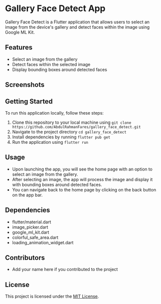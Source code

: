 # Gallery Face Detect App

Gallery Face Detect is a Flutter application that allows users to select an image from the device's gallery and detect faces within the image using Google ML Kit.

## Features

- Select an image from the gallery
- Detect faces within the selected image
- Display bounding boxes around detected faces

## Screenshots



## Getting Started

To run this application locally, follow these steps:

1. Clone this repository to your local machine using `git clone https://github.com/AbdulRahmanFares/gallery_face_detect.git`
2. Navigate to the project directory `cd gallery_face_detect`
3. Install dependencies by running `flutter pub get`
4. Run the application using `flutter run`

## Usage

- Upon launching the app, you will see the home page with an option to select an image from the gallery.
- After selecting an image, the app will process the image and display it with bounding boxes around detected faces.
- You can navigate back to the home page by clicking on the back button on the app bar.

## Dependencies

- flutter/material.dart
- image_picker.dart
- google_ml_kit.dart
- colorful_safe_area.dart
- loading_animation_widget.dart

## Contributors

- Add your name here if you contributed to the project

## License

This project is licensed under the [MIT License](LICENSE).

